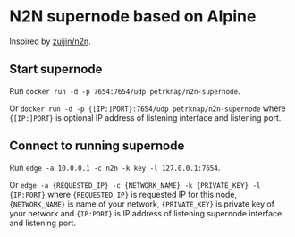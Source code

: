 # N2N supernode based on Alpine

Inspired by [zuijin/n2n](https://hub.docker.com/r/zuijin/n2n/dockerfile).

## Start supernode

Run `docker run -d -p 7654:7654/udp petrknap/n2n-supernode`.

Or `docker run -d -p {[IP:]PORT}:7654/udp petrknap/n2n-supernode`
where `{[IP:]PORT}` is optional IP address of listening interface and listening port.

## Connect to running supernode

Run `edge -a 10.0.0.1 -c n2n -k key -l 127.0.0.1:7654`.

Or `edge -a {REQUESTED_IP} -c {NETWORK_NAME} -k {PRIVATE_KEY} -l {IP:PORT}`
where `{REQUESTED_IP}` is requested IP for this node,
`{NETWORK_NAME}` is name of your network,
`{PRIVATE_KEY}` is private key of your network and
`{IP:PORT}` is IP address of listening supernode interface and listening port.
